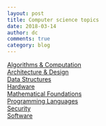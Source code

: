 ```yaml
---
layout: post
title: Computer science topics
date: 2018-03-14
author: dc
comments: true
category: blog
---
```


[Algorithms & Computation](#)<br>
[Architecture & Design](#)<br>
[Data Structures](#)<br>
[Hardware](#)<br>
[Mathematical Foundations](#)<br>
[Programming Languages](#)<br>
[Security](#)<br>
[Software](#)<br>
